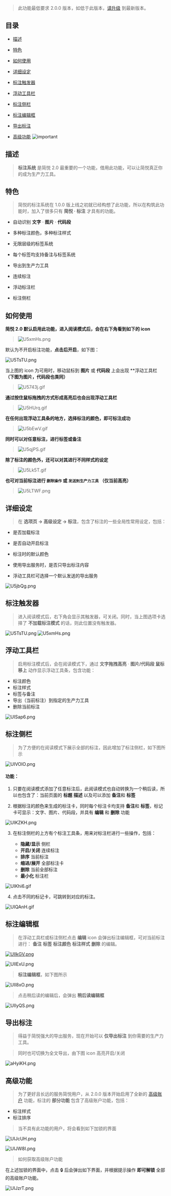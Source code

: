 > 此功能最低要求 2.0.0 版本，如低于此版本，[请升级](http://ksria.com/simpread/) 到最新版本。

目录
---
- [描述](#描述)

- [特色](#特色)

- [如何使用](#如何使用)

- [详细设定](#详细设定)

- [标注触发器](#标注触发器)

- [浮动工具栏](#浮动工具栏)

- [标注侧栏](#标注侧栏)

- [标注编辑框](#标注编辑框)

- [导出标注](#导出标注)

- [高级功能](#高级功能) ![important](https://s1.ax1x.com/2020/07/25/UzKr8O.png)

描述
---

> **标注系统** 是简悦 2.0 最重要的一个功能，借用此功能，可以让简悦真正你的成为生产力工具。

特色
---

> 简悦的标注系统在 1.0.0 版上线之初就已经构想了此功能，所以在构筑此功能时，加入了很多只有 **简悦 · 标注** 才具有的功能。

- 自动识别 **文字** · **图片** · **代码段**

- 多种标注颜色，多种标注样式

- 无限层级的标签系统

- 每个标签均支持备注与标签系统

- 导出到生产力工具

- 连续标注

- 浮动标注栏

- 标注侧栏

如何使用
---

**简悦 2.0 默认启用此功能，进入阅读模式后，会在右下角看到如下的 icon**

> ![U5xmHs.png](https://s1.ax1x.com/2020/07/21/U5xmHs.png)

默认为不开启标注功能，**点击后开启**，如下图：

![U5TsTU.png](https://s1.ax1x.com/2020/07/21/U5TsTU.png)

当上图的 icon 为可用时，移动鼠标到 **图片** 或 **代码段** 上会出现  **浮动工具栏 **（下图为图片，代码段也类同）**

> ![U5743j.gif](https://s1.ax1x.com/2020/07/21/U5743j.gif)

**通过按住鼠标拖拽的方式形成高亮后也会出现浮动工具栏**

> ![U5HUrq.gif](https://s1.ax1x.com/2020/07/21/U5HUrq.gif)

**在任何出现浮动工具条的地方，选择标注的颜色，即可标注成功**

> ![U5bEwV.gif](https://s1.ax1x.com/2020/07/21/U5bEwV.gif)

**同时可以对任意标注，进行标签或备注**

> ![U5qjPS.gif](https://s1.ax1x.com/2020/07/21/U5qjPS.gif)

**除了标注的颜色外，还可以对其进行不同样式的设定**

> ![U5Lk5T.gif](https://s1.ax1x.com/2020/07/21/U5Lk5T.gif)

**也可对当前标注进行 `删除操作` 或 `发送到生产力工具` （仅当前高亮）**

> ![U5LTWF.png](https://s1.ax1x.com/2020/07/21/U5LTWF.md.png)

详细设定
---

> 在 **选项页 → 高级设定 → 标注**，包含了标注的一些全局性常用设定，包括：

- 是否加载标注

- 是否自动开启标注

- 标注时的默认颜色

- 使用导出服务时，是否只导出标注内容

- 浮动工具栏可选择一个默认发送的导出服务

![U5jbQg.png](https://s1.ax1x.com/2020/07/21/U5jbQg.png)

标注触发器
---

> 进入阅读模式后，右下角会显示其触发器，可关闭。同时，当上图选项卡选择了 **不加载标注模式** 的话，则此位置没有触发器。

![U5TsTU.png](https://s1.ax1x.com/2020/07/21/U5TsTU.png) ![U5xmHs.png](https://s1.ax1x.com/2020/07/21/U5xmHs.png)

浮动工具栏
---

> 启用标注模式后，会在阅读模式下，通过 **文字拖拽高亮** · **图片/代码段 鼠标移上** 动作显示浮动工具条，包含功能：

- 标注颜色
- 标注样式
- 标签与备注
- 导出（当前标注）到指定的生产力工具
- 删除当前标注

![UISap6.png](https://s1.ax1x.com/2020/07/21/UISap6.png)

标注侧栏
---

> 为了方便的在阅读模式下展示全部的标注，因此增加了标注侧栏，如下图所示

![UIVOIO.png](https://s1.ax1x.com/2020/07/21/UIVOIO.png)

#### 功能：

1. 只要在阅读模式添加了任意标注后，此阅读模式也自动转换为一个稍后读，所以也包含了：当前页面的 **标题** **描述** 以及可以添加 **备注**和 **标签**

2. 根据标注的颜色来生成的标注卡，同时每个标注卡均支持 **备注**和 **标签**，标记卡可显示：文字、图片、代码段，并具有 **编辑** 和 **删除** 功能

![UIKZKH.png](https://s1.ax1x.com/2020/07/21/UIKZKH.png)

3. 在标注侧栏的上方有个标注工具条，用来对标注栏进行一些操作，包括：

   - **隐藏/显示** 侧栏
   - **开启/关闭** 连续标注
   - **排序** 当前标注
   - **缩进/展开** 全部标注卡
   - **删除** 当前全部标注
   - **最小化** 标注栏

![UIKhi6.gif](https://s1.ax1x.com/2020/07/21/UIKhi6.gif)

4. 点击不同的标记卡，可跳转到对应的标注。

![UIQAnH.gif](https://s1.ax1x.com/2020/07/21/UIQAnH.gif)


标注编辑框
---

> 在浮动工具栏或标注侧栏点击  **编辑** icon 会弹出标注编辑框，可对当前标注进行： **备注** **标签** **标注颜色** **标注样式** **删除** 的编辑。



[![UIlkGV.png](https://s1.ax1x.com/2020/07/21/UIlkGV.png)](https://imgchr.com/i/UIlkGV)



![UIlExU.png](https://s1.ax1x.com/2020/07/21/UIlExU.png)

> **标注编辑框**，如下图所示

![UIl8xO.png](https://s1.ax1x.com/2020/07/21/UIl8xO.png)



> 点击稍后读的编辑后，会弹出 **稍后读编辑框**

![UIlyQS.png](https://s1.ax1x.com/2020/07/21/UIlyQS.png)


导出标注
---

> 得益于简悦强大的导出服务，现在开始可以 **仅导出标注**	到你需要的生产力工具。

> 同时也可切换为全文导出，由下图 icon 高亮开启/关闭

![aHyiKH.png](https://s1.ax1x.com/2020/08/10/aHyiKH.png)

高级功能
---

> 为了更好且长远的服务简悦用户，从 2.0.0 版本开始启用了全新的 [高级账户](#高级账户) 功能，标注的 **部分功能** 包含了高级账户功能，包括：

- 标注样式
- 标注排序

> 当不具有此功能的用户，将会看到如下加锁的界面

![UIJcUH.png](https://s1.ax1x.com/2020/07/21/UIJcUH.png)

![UIJW8I.png](https://s1.ax1x.com/2020/07/21/UIJW8I.png)



> 如何获取高级账户功能

在上述加锁的界面中，点击 🔒 后会弹出如下界面，并根据提示操作 **即可解锁** 全部的高级账户功能。

![UIJzrT.png](https://s1.ax1x.com/2020/07/21/UIJzrT.png)

